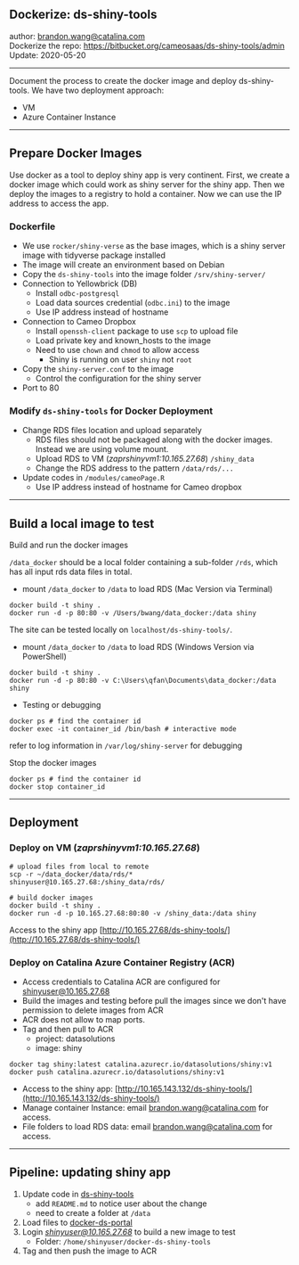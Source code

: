 Dockerize: ds-shiny-tools
--------------------------------------------------------

author: brandon.wang@catalina.com  
Dockerize the repo: https://bitbucket.org/cameosaas/ds-shiny-tools/admin  
Update: 2020-05-20  

--------------------------------------------------------

Document the process to create the docker image and deploy ds-shiny-tools.
We have two deployment approach:
* VM
* Azure Container Instance 

--------------------------------------------------------

## Prepare Docker Images
Use docker as a tool to deploy shiny app is very continent. First, we create a docker image which could work as shiny server
for the shiny app. Then we deploy the images to a registry to hold a container. Now we can use the IP address to access the app. 

### Dockerfile

* We use `rocker/shiny-verse` as the base images, which is a shiny server image with tidyverse package installed
* The image will create an environment based on Debian
* Copy the `ds-shiny-tools` into the image folder `/srv/shiny-server/`
* Connection to Yellowbrick (DB)
    * Install `odbc-postgresql`
    * Load data sources credential (`odbc.ini`) to the image
    * Use IP address instead of hostname
* Connection to Cameo Dropbox
    * Install `openssh-client` package to use `scp` to upload file
    * Load private key and known_hosts to the image
    * Need to use `chown` and `chmod` to allow access
        * Shiny is running on user `shiny` not `root`
* Copy the `shiny-server.conf` to the image
    * Control the configuration for the shiny server
* Port to 80    

### Modify `ds-shiny-tools` for Docker Deployment

* Change RDS files location and upload separately
    * RDS files should not be packaged along with the docker images. Instead we are using volume mount.
    * Upload RDS to VM (_zaprshinyvm1:10.165.27.68_) `/shiny_data`
    * Change the RDS address to the pattern `/data/rds/...`
* Update codes in `/modules/cameoPage.R` 
    * Use IP address instead of hostname for Cameo dropbox

--------------------------------------------------------
## Build a local image to test

Build and run the docker images

`/data_docker` should be a local folder containing a sub-folder `/rds`, which has all input rds data files in total.

* mount `/data_docker` to `/data` to load RDS (Mac Version via Terminal)
```shell
docker build -t shiny .
docker run -d -p 80:80 -v /Users/bwang/data_docker:/data shiny
```
The site can be tested locally on `localhost/ds-shiny-tools/`.

* mount `/data_docker` to `/data` to load RDS (Windows Version via PowerShell)
```shell
docker build -t shiny .
docker run -d -p 80:80 -v C:\Users\qfan\Documents\data_docker:/data shiny
```

* Testing or debugging
```shell
docker ps # find the container id
docker exec -it container_id /bin/bash # interactive mode
```
refer to log information in `/var/log/shiny-server` for debugging

Stop the docker images
```shell
docker ps # find the container id
docker stop container_id
```

--------------------------------------------------------
## Deployment

### Deploy on VM (_zaprshinyvm1:10.165.27.68_)

```shell
# upload files from local to remote
scp -r ~/data_docker/data/rds/* shinyuser@10.165.27.68:/shiny_data/rds/

# build docker images
docker build -t shiny .
docker run -d -p 10.165.27.68:80:80 -v /shiny_data:/data shiny
```

Access to the shiny app [http://10.165.27.68/ds-shiny-tools/](http://10.165.27.68/ds-shiny-tools/)

### Deploy on Catalina Azure Container Registry (ACR)

* Access credentials to Catalina ACR are configured for shinyuser@10.165.27.68  
* Build the images and testing before pull the images since we don't have permission to delete images from ACR
* ACR does not allow to map ports.
* Tag and then pull to ACR
    * project: datasolutions
    * image: shiny

```shell
docker tag shiny:latest catalina.azurecr.io/datasolutions/shiny:v1
docker push catalina.azurecr.io/datasolutions/shiny:v1
```
* Access to the shiny app: [http://10.165.143.132/ds-shiny-tools/](http://10.165.143.132/ds-shiny-tools/)
* Manage container Instance: email brandon.wang@catalina.com for access. 
* File folders to load RDS data: email brandon.wang@catalina.com for access. 


--------------------------------------------------------
## Pipeline: updating shiny app 

1. Update code in [ds-shiny-tools](https://bitbucket.org/cameosaas/ds-shiny-tools/src/master/)
    * add `README.md` to notice user about the change
    * need to create a folder at `/data`
2. Load files to [docker-ds-portal](https://bitbucket.org/cameosaas/docker-ds-portal/src/master/)
3. Login *shinyuser@10.165.27.68* to build a new image to test
    * Folder: `/home/shinyuser/docker-ds-shiny-tools`
4. Tag and then push the image to ACR